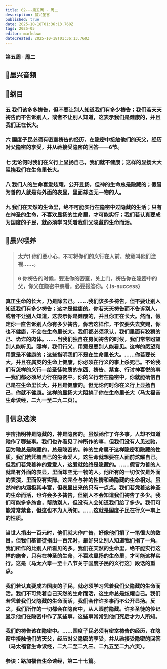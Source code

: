 ```yaml
---
title: 02---第五周 · 周二
description: 晨兴圣言
published: true
date: 2025-10-18T01:36:13.760Z
tags: 2025-05
editor: markdown
dateCreated: 2025-10-18T01:36:13.760Z
---
```


### 第五周 · 周二
## 🎵晨兴音频

## 📖纲目

### 五    我们该多多祷告，但不要让别人知道我们有多少祷告；我们若天天祷告而不告诉别人，或者不让别人知道，这表示我们是健康的，并且我们正在长大。

### 六    国度子民必须有密室祷告的经历，在隐密中接触他们的天父，经历对父隐密的享受，并从祂接受隐密的回答——6节。

### 七    无论何时我们在义行上显扬自己，我们就不健康；这样的显扬大大阻挠我们在生命里长大。

### 八    我们人的生命喜爱炫耀，公开显扬，但神的生命总是隐藏的；假冒为善的人就是有外面的表显，里面却空无一物的人。

### 九    我们在天然的生命里，绝不可能实行在隐密中过隐藏的生活；只有在神圣的生命，不喜欢显扬的生命里，才可能实行；我们若认真要成为国度的子民，就必须学习凭着我们父隐藏的生命而活。

## 📖晨兴喂养

>### 太六1    你们要小心，不可将你们的义行在人前，故意叫他们注视……。
>
>### 6    你祷告的时候，要进你的密室，关上门，祷告你在隐密中的父，你父在隐密中察看，必要报答你。{.is-success}

### 真正生命的长大，乃是除去己。……我们该多多祷告，但不要让别人知道我们有多少祷告；这才是健康的。你若天天祷告而不告诉别人，或者不让别人知道，这表示你是健康的，并且你正在长大。然而，假定你一直告诉别人你有多少祷告，你若这样作，不仅要失去赏赐，你也不健康，不会在生命里长大。我们都必须承认，我们里面有狡猾的己、诡诈的肉体。……当我们独自在房间祷告的时候，我们常常盼望别人能听见。照样，我们行义，用意是要别人能看见。这样的愿望和用意是不健康的；这些指明我们不是在生命里长大。……你若要长大，并且在属灵的生命上健康，你必须在行义的事上杀死己。不论我们有怎样的义行—给圣徒物质的东西、祷告、禁食、行讨神喜悦的事—我们都必须尽力行在隐密中。你的义行若在隐密中，你就能确信自己是在生命里长大，并且是健康的。但无论何时你在义行上显扬自己，你就不健康。这样的显扬大大阻挠了你在生命里长大（马太福音生命读经，二九一至二九二页）。

## 📖信息选读

### 宇宙指明神是隐藏的，神是隐密的。虽然祂作了许多事，人却不知道祂作了哪些事。我们也许看见了神所作的事，但我们没有人见过祂，因为祂总是隐藏的，总是隐密的。神的生命属于这样隐密和隐藏的性质。我们若凭着自己的生命爱人，这生命就想要在人面前炫耀自己。但我们若凭着神的爱爱人，这爱就始终是隐藏的。……假冒为善的人就是有外面的表显，里面却空无一物的人。他所有的一切仅仅是外面的表演，里面没有实际。这完全与神的性情和祂隐藏的生命相对。虽然神的内涵极其丰富，但表显出来的只有一点点。我们若凭着这神圣的生命而活，也许会多多祷告，但别人不会知道我们祷告了多少。我们可能多多施舍，帮助别人，但没有人会知道我们给了多少。我们可能常常禁食，但这也不为人所知。……这就是国度子民在行义一事上的性质。

### 当世人捐出一百元时，他们就大作广告，好像他们捐了一笔很大的数目。但我们基督徒捐出一百元时，最好只让别人知道我们捐了一角。我们所作的比别人所看见的多。我们在天然的生命里，绝不能实行这样的施舍，只有在神圣的生命，不喜欢显扬的生命里，才可能这样实行。这是〔马太六章一至十八节关于国度子民的义行这〕段话的重点。

### 我们若认真要成为国度的子民，就必须学习凭着我们父隐藏的生命而活。我们不可凭着自己天然的生命而活，这生命总是炫耀自己。我们若凭着我们父隐藏的生命而活，我们会作许多事而不公开显扬。反之，我们所作的一切都会在隐密中，从人眼前隐藏。许多圣徒的传记显示他们在隐密中作了某些事，这些事常常到他们死后才为人所知。

### 我们的祷告该在隐密中。……国度子民必须有密室祷告的经历，在隐密中接触他们的天父，经历对父隐密的享受，并从祂接受隐密的回答（马太福音生命读经，二九二至二九三、二九五至二九六页）。

### 参读：路加福音生命读经，第二十七篇。
<!-- Google tag (gtag.js) -->
<script async src="https://www.googletagmanager.com/gtag/js?id=G-1P8709Z16T"></script>
<script>
  window.dataLayer = window.dataLayer || [];
  function gtag(){dataLayer.push(arguments);}
  gtag('js', new Date());

  gtag('config', 'G-1P8709Z16T');
</script>